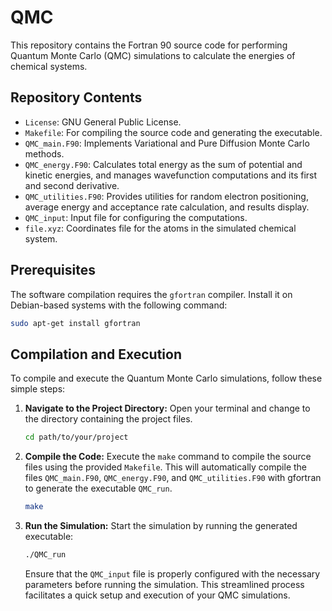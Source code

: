 # QMC

This repository contains the Fortran 90 source code for performing Quantum
Monte Carlo (QMC) simulations to calculate the energies of chemical systems.

## Repository Contents

- `License`: GNU General Public License.
- `Makefile`: For compiling the source code and generating the executable.
- `QMC_main.F90`: Implements Variational and Pure Diffusion Monte Carlo methods.
- `QMC_energy.F90`: Calculates total energy as the sum of potential and kinetic
                    energies, and manages wavefunction computations and its first
                    and second derivative.
- `QMC_utilities.F90`: Provides utilities for random electron positioning,
                       average energy and acceptance rate calculation, and
                       results display.
- `QMC_input`: Input file for configuring the computations.
- `file.xyz`: Coordinates file for the atoms in the simulated chemical system.

## Prerequisites

The software compilation requires the `gfortran` compiler. Install it on
Debian-based systems with the following command:
```bash
sudo apt-get install gfortran
```

## Compilation and Execution

To compile and execute the Quantum Monte Carlo simulations, follow these simple steps:
1. **Navigate to the Project Directory:**
   Open your terminal and change to the directory containing the project files.
   ```bash
   cd path/to/your/project
   ```   
2. **Compile the Code:**
   Execute the `make` command to compile the source files using the provided `Makefile`.
   This will automatically compile the files `QMC_main.F90`, `QMC_energy.F90`, and
   `QMC_utilities.F90` with gfortran to generate the executable `QMC_run`.
   ```bash
   make
   ```   
3. **Run the Simulation:**
   Start the simulation by running the generated executable:
   ```bash
   ./QMC_run
   ```
   Ensure that the `QMC_input` file is properly configured with the necessary parameters
   before running the simulation. This streamlined process facilitates a quick setup and
   execution of your QMC simulations.
